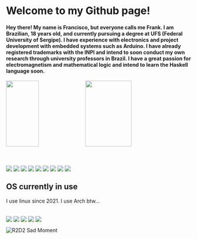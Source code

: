 # Welcome to my Github page!

<h4>
  Hey there! My name is Francisco, but everyone calls me Frank. I am Brazilian, 18 years old, and currently pursuing a degree at UFS (Federal University of Sergipe). I have experience with electronics and project development with embedded systems such as Arduino. I have already registered trademarks with the INPI and intend to soon conduct my own research through university professors in Brazil. 
I have a great passion for electromagnetism and mathematical logic and intend to learn the Haskell language soon.
</h4>

<div>
  <img height="180em" width="42%" src="https://github-readme-stats.vercel.app/api?username=FrankSteps&show_icons-true&theme=dracula&include_all_commits=true&count_private=true"/>  
  <img width="50%" height="180em" src="https://github-readme-stats.vercel.app/api/top-langs/?username=FrankSteps&layout=compact&lang_count=16&theme=dracula"/>  
</div>

##
<div style="display: inline_block"><br>
  <img align="center" src="https://img.shields.io/badge/C%2B%2B-00599C?style=for-the-badge&logo=c%2B%2B&logoColor=white">
  <img align="center" src="https://img.shields.io/badge/HTML5-E34F26?style=for-the-badge&logo=html5&logoColor=white">
  <img align="center" src="https://img.shields.io/badge/CSS3-1572B6?style=for-the-badge&logo=css3&logoColor=white">
  <img align="center" src="https://img.shields.io/badge/Markdown-000000?style=for-the-badge&logo=markdown&logoColor=white">
  <img align="center" src="https://img.shields.io/badge/Shell_Script-121011?style=for-the-badge&logo=gnu-bash&logoColor=white">
  <img align="center" src="https://img.shields.io/badge/Arduino_IDE-00979D?style=for-the-badge&logo=arduino&logoColor=white">
  <img align="center" src="https://img.shields.io/badge/Visual_Studio_Code-0078D4?style=for-the-badge&logo=visual%20studio%20code&logoColor=white">
  <img align="center" src="https://img.shields.io/badge/Arduino-00979D?style=for-the-badge&logo=Arduino&logoColor=white">
  <img align="center" src="https://img.shields.io/badge/Raspberry%20Pi-A22846?style=for-the-badge&logo=Raspberry%20Pi&logoColor=white">
</div>

## OS currently in use
I use linux since 2021. I use Arch btw...
<div style="display: inline_block"><br>
  <img align="center" src="https://img.shields.io/badge/Arch_Linux-1793D1?style=for-the-badge&logo=arch-linux&logoColor=white">
  <img align="center" src="https://img.shields.io/badge/Ubuntu-E95420?style=for-the-badge&logo=ubuntu&logoColor=whit">
  <img align="center" src="https://img.shields.io/badge/Fedora-294172?style=for-the-badge&logo=fedora&logoColor=white">
  <img align="center" src="https://img.shields.io/badge/Windows-0078D6?style=for-the-badge&logo=windows&logoColor=white">
  <img align="center" src="https://img.shields.io/badge/Debian-A81D33?style=for-the-badge&logo=debian&logoColor=white">
</div>

![R2D2 Sad Moment](https://darksiderconfessions.blog/wp-content/uploads/2020/08/r2d2saddestmoment.gif)






